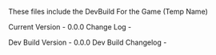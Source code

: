 These files include the DevBuild For the Game (Temp Name)


Current Version - 0.0.0
Change Log -   

Dev Build Version - 0.0.0 
Dev Build Changelog -
